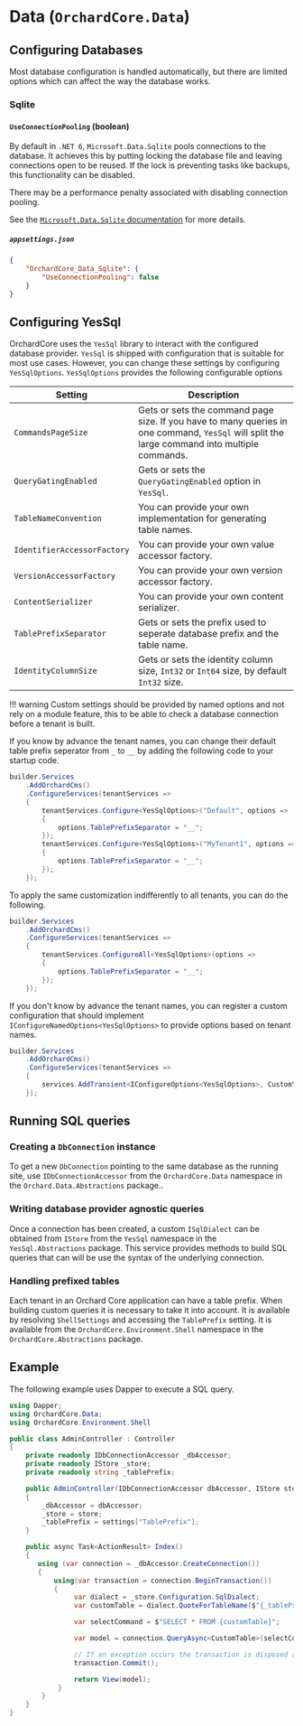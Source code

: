 # Data (`OrchardCore.Data`)

## Configuring Databases

Most database configuration is handled automatically, but there are limited options which can affect the way the database works.

### Sqlite

#### `UseConnectionPooling` (boolean)

By default in `.NET 6`, `Microsoft.Data.Sqlite` pools connections to the database. It achieves this by putting locking the database file and leaving connections open to be reused. If the lock is preventing tasks like backups, this functionality can be disabled.

There may be a performance penalty associated with disabling connection pooling.

See the [`Microsoft.Data.Sqlite` documentation](https://docs.microsoft.com/en-us/dotnet/standard/data/sqlite/connection-strings#pooling) for more details.

##### `appsettings.json`

```json
{
    "OrchardCore_Data_Sqlite": {
        "UseConnectionPooling": false
    }
}
```

## Configuring YesSql

OrchardCore uses the `YesSql` library to interact with the configured database provider. `YesSql` is shipped with configuration that is suitable for most use cases. However, you can change these settings by configuring `YesSqlOptions`. `YesSqlOptions` provides the following configurable options

| Setting | Description |
| --- | --- |
| `CommandsPageSize` | Gets or sets the command page size. If you have to many queries in one command, `YesSql` will split the large command into multiple commands. |
| `QueryGatingEnabled` | Gets or sets the `QueryGatingEnabled` option in `YesSql`. |
| `TableNameConvention` | You can provide your own implementation for generating table names. |
| `IdentifierAccessorFactory` | You can provide your own value accessor factory. |
| `VersionAccessorFactory` | You can provide your own version accessor factory. |
| `ContentSerializer` | You can provide your own content serializer. |
| `TablePrefixSeparator` | Gets or sets the prefix used to seperate database prefix and the table name. |
| `IdentityColumnSize` | Gets or sets the identity column size, `Int32` or `Int64` size, by default `Int32` size. |

!!! warning
    Custom settings should be provided by named options and not rely on a module feature, this to be able to check a database connection before a tenant is built.

If you know by advance the tenant names, you can change their default table prefix seperator from `_` to `__` by adding the following code to your startup code.

```C#
builder.Services
    .AddOrchardCms()
    .ConfigureServices(tenantServices =>
    {
        tenantServices.Configure<YesSqlOptions>("Default", options =>
        {
            options.TablePrefixSeparator = "__";
        });
        tenantServices.Configure<YesSqlOptions>("MyTenant1", options =>
        {
            options.TablePrefixSeparator = "__";
        });
    });
```

To apply the same customization indifferently to all tenants, you can do the following.

```C#
builder.Services
    .AddOrchardCms()
    .ConfigureServices(tenantServices =>
    {
        tenantServices.ConfigureAll<YesSqlOptions>(options =>
        {
            options.TablePrefixSeparator = "__";
        });
    });
```

If you don't know by advance the tenant names, you can register a custom configuration that should implement `IConfigureNamedOptions<YesSqlOptions>` to provide options based on tenant names.

```C#
builder.Services
    .AddOrchardCms()
    .ConfigureServices(tenantServices =>
    {
        services.AddTransient<IConfigureOptions<YesSqlOptions>, CustomYesSqlNamedOptionsConfiguration>();
    });
```

## Running SQL queries

### Creating a `DbConnection` instance

To get a new `DbConnection` pointing to the same database as the running site, use `IDbConnectionAccessor` from the `OrchardCore.Data` namespace in the `Orchard.Data.Abstractions` package..

### Writing database provider agnostic queries

Once a connection has been created, a custom `ISqlDialect` can be obtained from `IStore` from the `YesSql` namespace in the `YesSql.Abstractions` package.
This service provides methods to build SQL queries that can will be use the syntax of the underlying connection.

### Handling prefixed tables

Each tenant in an Orchard Core application can have a table prefix. When building custom queries it 
is necessary to take it into account. It is available by resolving `ShellSettings` and accessing the `TablePrefix` setting.
It is available from the `OrchardCore.Environment.Shell` namespace in the `OrchardCore.Abstractions` package.

## Example

The following example uses Dapper to execute a SQL query.

```csharp
using Dapper;
using OrchardCore.Data;
using OrchardCore.Environment.Shell

public class AdminController : Controller
{
    private readonly IDbConnectionAccessor _dbAccessor;
    private readonly IStore _store;
    private readonly string _tablePrefix;

    public AdminController(IDbConnectionAccessor dbAccessor, IStore store, ShellSettings settings)
    {
        _dbAccessor = dbAccessor;
        _store = store;
        _tablePrefix = settings["TablePrefix"];
    }

    public async Task<ActionResult> Index()
    {
       using (var connection = _dbAccessor.CreateConnection())
       {
           using(var transaction = connection.BeginTransaction())
           {
                var dialect = _store.Configuration.SqlDialect;
                var customTable = dialect.QuoteForTableName($"{_tablePrefix}CustomTable");

                var selectCommand = $"SELECT * FROM {customTable}";

                var model = connection.QueryAsync<CustomTable>(selectCommand);

                // If an exception occurs the transaction is disposed and rollbacked
                transaction.Commit();

                return View(model);
            }
        }
    }
}
```
